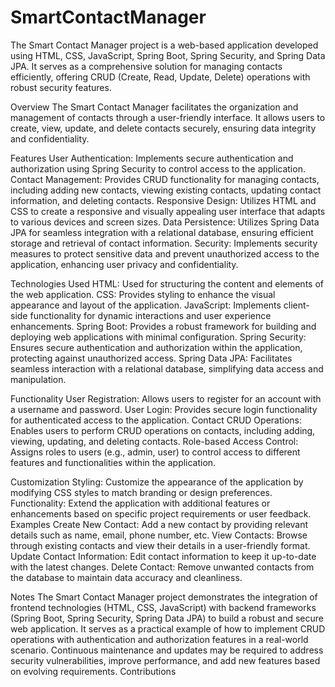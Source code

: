 # SmartContactManager

The Smart Contact Manager project is a web-based application developed using HTML, CSS, JavaScript, Spring Boot, Spring Security, and Spring Data JPA. It serves as a comprehensive solution for managing contacts efficiently, offering CRUD (Create, Read, Update, Delete) operations with robust security features.

Overview
The Smart Contact Manager facilitates the organization and management of contacts through a user-friendly interface. It allows users to create, view, update, and delete contacts securely, ensuring data integrity and confidentiality.

Features
User Authentication: Implements secure authentication and authorization using Spring Security to control access to the application.
Contact Management: Provides CRUD functionality for managing contacts, including adding new contacts, viewing existing contacts, updating contact information, and deleting contacts.
Responsive Design: Utilizes HTML and CSS to create a responsive and visually appealing user interface that adapts to various devices and screen sizes.
Data Persistence: Utilizes Spring Data JPA for seamless integration with a relational database, ensuring efficient storage and retrieval of contact information.
Security: Implements security measures to protect sensitive data and prevent unauthorized access to the application, enhancing user privacy and confidentiality.

Technologies Used
HTML: Used for structuring the content and elements of the web application.
CSS: Provides styling to enhance the visual appearance and layout of the application.
JavaScript: Implements client-side functionality for dynamic interactions and user experience enhancements.
Spring Boot: Provides a robust framework for building and deploying web applications with minimal configuration.
Spring Security: Ensures secure authentication and authorization within the application, protecting against unauthorized access.
Spring Data JPA: Facilitates seamless interaction with a relational database, simplifying data access and manipulation.

Functionality
User Registration: Allows users to register for an account with a username and password.
User Login: Provides secure login functionality for authenticated access to the application.
Contact CRUD Operations: Enables users to perform CRUD operations on contacts, including adding, viewing, updating, and deleting contacts.
Role-based Access Control: Assigns roles to users (e.g., admin, user) to control access to different features and functionalities within the application.

Customization
Styling: Customize the appearance of the application by modifying CSS styles to match branding or design preferences.
Functionality: Extend the application with additional features or enhancements based on specific project requirements or user feedback.
Examples
Create New Contact: Add a new contact by providing relevant details such as name, email, phone number, etc.
View Contacts: Browse through existing contacts and view their details in a user-friendly format.
Update Contact Information: Edit contact information to keep it up-to-date with the latest changes.
Delete Contact: Remove unwanted contacts from the database to maintain data accuracy and cleanliness.

Notes
The Smart Contact Manager project demonstrates the integration of frontend technologies (HTML, CSS, JavaScript) with backend frameworks (Spring Boot, Spring Security, Spring Data JPA) to build a robust and secure web application.
It serves as a practical example of how to implement CRUD operations with authentication and authorization features in a real-world scenario.
Continuous maintenance and updates may be required to address security vulnerabilities, improve performance, and add new features based on evolving requirements.
Contributions
